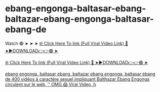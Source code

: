 # ebang-engonga-baltasar-ebang-baltazar-ebang-engonga-baltasar-ebang-de

Watch 🟢 ➤ ➤ ➤ <a href="https://dexrul.cfd/gdhshdd"> 🌐 Click Here To link (Full Viral Video Link) 
🔴 ➤►DOWNLOAD👉👉🟢 ➤


<a href="https://dexrul.cfd/gdhshdd"> 🌐 Click Here To link (Full Viral Video Link) 
🔴 ➤►DOWNLOAD👉👉🟢 ➤

ebang engonga, baltasar ebang, baltazar ebang engonga, baltasar ebang de 400 vidéos à caractère sexuel impliquant Balthazar Ebang Engonga circulent sur le web, '' OMG 😱 Viral Video,,h

